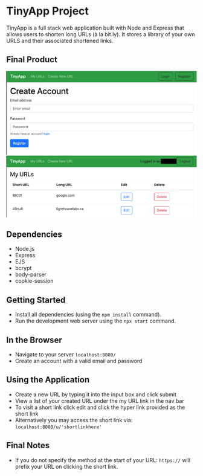 # TinyApp Project

TinyApp is a full stack web application built with Node and Express that allows users to shorten long URLs (à la bit.ly).
It stores a library of your own URLS and their associated shortened links. 

## Final Product

!["Register"](https://github.com/rewpt/tinyapp/blob/master/docs/Register.png?raw=true)
!["Login"](https://github.com/rewpt/tinyapp/blob/master/docs/URLindex.png?raw=true)

## Dependencies

- Node.js
- Express
- EJS
- bcrypt
- body-parser
- cookie-session

## Getting Started

- Install all dependencies (using the `npm install` command).
- Run the development web server using the `npx start` command.

## In the Browser
- Navigate to your server `localhost:8080/`
- Create an account with a valid email and password

## Using the Application
- Create a new URL by typing it into the input box and click submit 
- View a list of your created URL under the my URL link in the nav bar
- To visit a short link click edit and click the hyper link provided as the short link
- Alternatively you may access the short link via:
 `localhost:8080/u/'shortlinkhere'`

## Final Notes
- If you do not specify the method at the start of your URL: `https://` will prefix your URL on clicking the short link. 